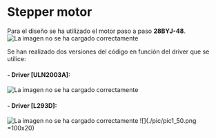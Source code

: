 # Stepper motor
Para el diseño se ha utilizado el motor paso a paso **28BYJ-48**.
![La imagen no se ha cargado
correctamente](https://github.com/sanchezco/TFM_Autofocus_Delta_Stage/blob/main/schemes/28BYJ-48-Pinout-Wirings.png)

Se han realizado dos versiones del código en función del driver que se utilice:
#### - Driver [ULN2003A]:
![La imagen no se ha cargado correctamente](https://github.com/sanchezco/TFM_Autofocus_Delta_Stage/blob/main/schemes/Esquema%20conexion%20ULN2003A%20%20.png)
#### - Driver [L293D]:
![La imagen no se ha cargado correctamente](https://github.com/sanchezco/TFM_Autofocus_Delta_Stage/blob/main/schemes/Esquema%20conexion%20L293D.png)
![](./pic/pic1_50.png =100x20)
